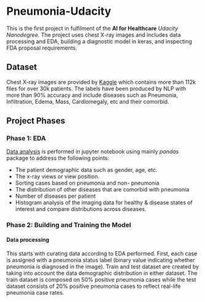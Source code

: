 # Pneumonia-Udacity
This is the first project in fulfilment of the **AI for Healthcare** *Udacity Nanodegree*. The project uses chest X-ray images and includes data processing and EDA, building a diagnostic model in keras, and inspecting FDA proposal requirements.   

## Dataset
Chest X-ray images are provided by [Kaggle](https://www.kaggle.com/nih-chest-xrays/data) which contains more than 112k files for over 30k patients. The labels have been produced by NLP with more than 90% accuracy and include diseases such as Pneumonia, Infiltration, Edema, Mass, Cardiomegaly, etc and their comorbid.

## Project Phases
### Phase 1: EDA
[Data analysis](EDA.ipynb) is performed in jupyter notebook using mainly *pandas* package to address the following points:
-	The patient demographic data such as gender, age, etc.
-	The x-ray views or view position.
-	Sorting cases based on pneumonia and non- pneumonia
-	The distribution of other diseases that are comorbid with pneumonia
-	Number of diseases per patient
-	Histogram analysis of the imaging data for healthy & disease states of interest and compare distributions across diseases.


### Phase 2: Building and Training the Model
#### Data processing
This starts with curating data according to EDA performed. First, each case is assigned with a pneumonia status label (binary value indicating whether pneumonia is diagnosed in the image). 
Train and test dataset are created by taking into account the data demographic distribution in either dataset. The train dataset is composed on 50% positive pneumonia cases while the test dataset consists of 20% positive pneumonia cases to reflect real-life pneumonia case rates.


